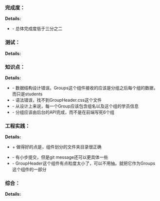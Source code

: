 ### 完成度：


__Details:__

- \- 总体完成度低于三分之二

### 测试：


__Details:__



### 知识点：


__Details:__

- \- 数据结构设计错误。Groups这个组件接收的应该是分组之后每个组的数据，而只是students
- \- 语法错误，找不到GroupHeader.css这个文件
- \- 从设计上来说，每一个Group应该包含组名以及这个组的学员信息
- \-  分组应该由后台的API完成，而不是在前端写死6个组

### 工程实践：


__Details:__
+ \+ 做得好的点是，组件划分的文件夹目录很正确
- \- 有小步提交，但是git message还可以更具体一些
- \- GroupHeader这个组件有点粒度太小了，可以不用抽。就把它作为Groups这个组件的一部分

### 综合：


__Details:__



